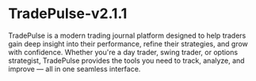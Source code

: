 # TradePulse-v2.1.1
TradePulse is a modern trading journal platform designed to help traders gain deep insight into their performance, refine their strategies, and grow with confidence. Whether you're a day trader, swing trader, or options strategist, TradePulse provides the tools you need to track, analyze, and improve — all in one seamless interface.
